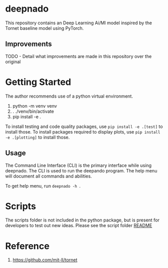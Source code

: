 # deepnado

This repository contains an Deep Learning Ai/Ml model inspired by the Tornet baseline model using PyTorch.

## Improvements

TODO - Detail what improvements are made in this repository over the original

# Getting Started

The author recommends use of a python virtual environment.

1. python -m venv venv
2. . ./venv/bin/activate
3. pip install -e .

To install testing and code quality packages, use ```pip install -e .[test]``` to install those.
To install packages required to display plots, use ```pip install -e .[plotting]``` to install those.

## Usage

The Command Line Interface (CLI) is the primary interface while using deepnado.  The CLI is used to run the
deepando program. The help menu will document all commands and abilities.

To get help menu, run  ```deepnado -h ```.

# Scripts

The scripts folder is not included in the python package, but is present for developers to test out
new ideas.  Please see the script folder [README](./scripts/README.md)

# Reference

1. https://github.com/mit-ll/tornet
